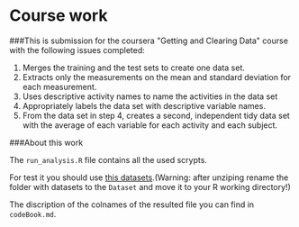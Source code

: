 # Course work

###This is submission for the coursera "Getting and Clearing Data" course with the following issues completed:
1. Merges the training and the test sets to create one data set.
2. Extracts only the measurements on the mean and standard deviation for each measurement. 
3. Uses descriptive activity names to name the activities in the data set
4. Appropriately labels the data set with descriptive variable names. 
5. From the data set in step 4, creates a second, independent tidy data set with the average of each variable for each activity and each subject.

###About this work

The `run_analysis.R` file contains all the used scrypts.

For test it you should use [this datasets](https://d396qusza40orc.cloudfront.net/getdata%2Fprojectfiles%2FUCI%20HAR%20Dataset.zip).(Warning: after unziping rename the folder with datasets to the `Dataset` and move it to your R working directory!)

The discription of the colnames of the resulted file you can find in `codeBook.md`.